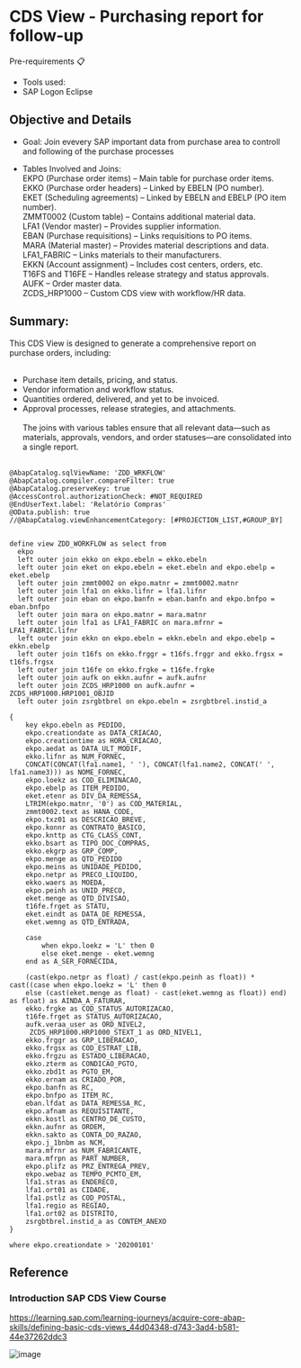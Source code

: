 # CDS View - Purchasing report for follow-up
Pre-requirements 📋 </br>
- Tools used:
- SAP Logon
Eclipse </br>
## Objective and Details
- Goal: Join evevery SAP important data from purchase area to controll and following of the purchase processes </br>

- Tables Involved and Joins:</br>
EKPO (Purchase order items) – Main table for purchase order items.</br>
EKKO (Purchase order headers) – Linked by EBELN (PO number).</br>
EKET (Scheduling agreements) – Linked by EBELN and EBELP (PO item number).</br>
ZMMT0002 (Custom table) – Contains additional material data.</br>
LFA1 (Vendor master) – Provides supplier information.</br>
EBAN (Purchase requisitions) – Links requisitions to PO items.</br>
MARA (Material master) – Provides material descriptions and data.</br>
LFA1_FABRIC – Links materials to their manufacturers.</br>
EKKN (Account assignment) – Includes cost centers, orders, etc.</br>
T16FS and T16FE – Handles release strategy and status approvals.</br>
AUFK – Order master data.</br>
ZCDS_HRP1000 – Custom CDS view with workflow/HR data. </br>

## Summary:
This CDS View is designed to generate a comprehensive report on purchase orders, including: </br></br>

- Purchase item details, pricing, and status. </br>
- Vendor information and workflow status. </br>
- Quantities ordered, delivered, and yet to be invoiced. </br>
- Approval processes, release strategies, and attachments. </br></br>
The joins with various tables ensure that all relevant data—such as materials, approvals, vendors, and order statuses—are consolidated into a single report. </br> </br>



```abap
@AbapCatalog.sqlViewName: 'ZDD_WRKFLOW'
@AbapCatalog.compiler.compareFilter: true
@AbapCatalog.preserveKey: true
@AccessControl.authorizationCheck: #NOT_REQUIRED
@EndUserText.label: 'Relatório Compras'
@OData.publish: true
//@AbapCatalog.viewEnhancementCategory: [#PROJECTION_LIST,#GROUP_BY]


define view ZDD_WORKFLOW as select from 
  ekpo
  left outer join ekko on ekpo.ebeln = ekko.ebeln
  left outer join eket on ekpo.ebeln = eket.ebeln and ekpo.ebelp = eket.ebelp
  left outer join zmmt0002 on ekpo.matnr = zmmt0002.matnr
  left outer join lfa1 on ekko.lifnr = lfa1.lifnr
  left outer join eban on ekpo.banfn = eban.banfn and ekpo.bnfpo = eban.bnfpo
  left outer join mara on ekpo.matnr = mara.matnr
  left outer join lfa1 as LFA1_FABRIC on mara.mfrnr = LFA1_FABRIC.lifnr
  left outer join ekkn on ekpo.ebeln = ekkn.ebeln and ekpo.ebelp = ekkn.ebelp
  left outer join t16fs on ekko.frggr = t16fs.frggr and ekko.frgsx = t16fs.frgsx
  left outer join t16fe on ekko.frgke = t16fe.frgke
  left outer join aufk on ekkn.aufnr = aufk.aufnr
  left outer join ZCDS_HRP1000 on aufk.aufnr = ZCDS_HRP1000.HRP1001_OBJID
  left outer join zsrgbtbrel on ekpo.ebeln = zsrgbtbrel.instid_a

{
    key ekpo.ebeln as PEDIDO,
    ekpo.creationdate as DATA_CRIACAO,
    ekpo.creationtime as HORA_CRIACAO,
    ekpo.aedat as DATA_ULT_MODIF,
    ekko.lifnr as NUM_FORNEC,
    CONCAT(CONCAT(lfa1.name1, ' '), CONCAT(lfa1.name2, CONCAT(' ', lfa1.name3))) as NOME_FORNEC,
    ekpo.loekz as COD_ELIMINACAO,  
    ekpo.ebelp as ITEM_PEDIDO,
    eket.etenr as DIV_DA_REMESSA,
    LTRIM(ekpo.matnr, '0') as COD_MATERIAL,
    zmmt0002.text as HANA_CODE,
    ekpo.txz01 as DESCRICAO_BREVE,
    ekpo.konnr as CONTRATO_BASICO,
    ekpo.knttp as CTG_CLASS_CONT,
    ekko.bsart as TIPO_DOC_COMPRAS,
    ekko.ekgrp as GRP_COMP,
    ekpo.menge as QTD_PEDIDO    ,
    ekpo.meins as UNIDADE_PEDIDO,
    ekpo.netpr as PRECO_LIQUIDO,
    ekko.waers as MOEDA,                                    
    ekpo.peinh as UNID_PRECO,
    eket.menge as QTD_DIVISAO,
    t16fe.frget as STATU,  
    eket.eindt as DATA_DE_REMESSA,
    eket.wemng as QTD_ENTRADA,
   
    case
        when ekpo.loekz = 'L' then 0
        else eket.menge - eket.wemng
    end as A_SER_FORNECIDA, 
  
    (cast(ekpo.netpr as float) / cast(ekpo.peinh as float)) * cast((case when ekpo.loekz = 'L' then 0
    else (cast(eket.menge as float) - cast(eket.wemng as float)) end) as float) as AINDA_A_FATURAR,
    ekko.frgke as COD_STATUS_AUTORIZACAO,
    t16fe.frget as STATUS_AUTORIZACAO,
    aufk.veraa_user as ORD_NIVEL2,
     ZCDS_HRP1000.HRP1000_STEXT_1 as ORD_NIVEL1, 
    ekko.frggr as GRP_LIBERACAO,
    ekko.frgsx as COD_ESTRAT_LIB,
    ekko.frgzu as ESTADO_LIBERACAO,
    ekko.zterm as CONDICAO_PGTO,
    ekko.zbd1t as PGTO_EM,
    ekko.ernam as CRIADO_POR,
    ekpo.banfn as RC,
    ekpo.bnfpo as ITEM_RC,
    eban.lfdat as DATA_REMESSA_RC,
    ekpo.afnam as REQUISITANTE,
    ekkn.kostl as CENTRO_DE_CUSTO,
    ekkn.aufnr as ORDEM,
    ekkn.sakto as CONTA_DO_RAZAO,
    ekpo.j_1bnbm as NCM,
    mara.mfrnr as NUM_FABRICANTE,
    mara.mfrpn as PART_NUMBER,
    ekpo.plifz as PRZ_ENTREGA_PREV,
    ekpo.webaz as TEMPO_PCMTO_EM,
    lfa1.stras as ENDERECO,
    lfa1.ort01 as CIDADE,
    lfa1.pstlz as COD_POSTAL,
    lfa1.regio as REGIAO,
    lfa1.ort02 as DISTRITO,
    zsrgbtbrel.instid_a as CONTEM_ANEXO
}

where ekpo.creationdate > '20200101'
```




<!-- -->

## Reference
### Introduction SAP CDS View Course 
https://learning.sap.com/learning-journeys/acquire-core-abap-skills/defining-basic-cds-views_44d04348-d743-3ad4-b581-44e37262ddc3

![image](https://github.com/user-attachments/assets/501b62c3-fc70-4b89-b534-4eb4f4657f15)


